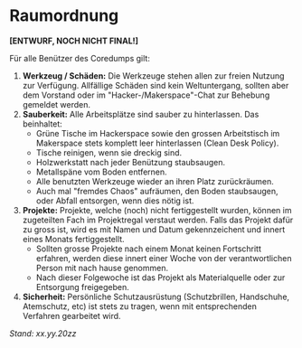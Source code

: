 # Raumordnung

**[ENTWURF, NOCH NICHT FINAL!]**

Für alle Benützer des Coredumps gilt:

1. **Werkzeug / Schäden:** Die Werkzeuge stehen allen zur freien Nutzung
   zur Verfügung. Allfällige Schäden sind kein Weltuntergang, sollten
   aber dem Vorstand oder im "Hacker-/Makerspace"-Chat zur Behebung
   gemeldet werden.
2. **Sauberkeit:** Alle Arbeitsplätze sind sauber zu hinterlassen. Das
   beinhaltet:
   - Grüne Tische im Hackerspace sowie den grossen Arbeitstisch im
     Makerspace stets komplett leer hinterlassen (Clean Desk Policy).
   - Tische reinigen, wenn sie dreckig sind.
   - Holzwerkstatt nach jeder Benützung staubsaugen.
   - Metallspäne vom Boden entfernen.
   - Alle benutzten Werkzeuge wieder an ihren Platz zurückräumen.
   - Auch mal "fremdes Chaos" aufräumen, den Boden staubsaugen, oder
     Abfall entsorgen, wenn dies nötig ist.
3. **Projekte:** Projekte, welche (noch) nicht fertiggestellt wurden,
   können im zugeteilten Fach im Projektregal verstaut werden. Falls das
   Projekt dafür zu gross ist, wird es mit Namen und Datum
   gekennzeichent und innert eines Monats fertiggestellt.
   - Sollten grosse Projekte nach einem Monat keinen Fortschritt
     erfahren, werden diese innert einer Woche von der verantwortlichen
     Person mit nach hause genommen.
   - Nach dieser Folgewoche ist das Projekt als Materialquelle oder zur
     Entsorgung freigegeben.
4. **Sicherheit:** Persönliche Schutzausrüstung (Schutzbrillen,
   Handschuhe, Atemschutz, etc) ist stets zu tragen, wenn mit
   entsprechenden Verfahren gearbeitet wird.

_Stand: xx.yy.20zz_

